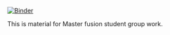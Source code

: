 [![Binder](https://mybinder.org/badge.svg)](https://mybinder.org/v2/gh/jhillairet/Master-Fusion---Tokamak-Dimensioning/master)

This is material for Master fusion student group work. 
